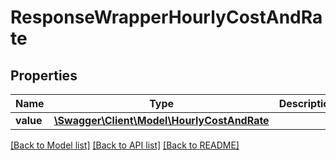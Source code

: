# ResponseWrapperHourlyCostAndRate

## Properties
Name | Type | Description | Notes
------------ | ------------- | ------------- | -------------
**value** | [**\Swagger\Client\Model\HourlyCostAndRate**](HourlyCostAndRate.md) |  | [optional] 

[[Back to Model list]](../README.md#documentation-for-models) [[Back to API list]](../README.md#documentation-for-api-endpoints) [[Back to README]](../README.md)


